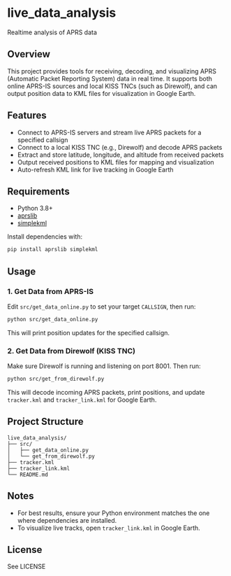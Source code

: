 # live_data_analysis

Realtime analysis of APRS data

## Overview

This project provides tools for receiving, decoding, and visualizing APRS (Automatic Packet Reporting System) data in real time. It supports both online APRS-IS sources and local KISS TNCs (such as Direwolf), and can output position data to KML files for visualization in Google Earth.

## Features

- Connect to APRS-IS servers and stream live APRS packets for a specified callsign
- Connect to a local KISS TNC (e.g., Direwolf) and decode APRS packets
- Extract and store latitude, longitude, and altitude from received packets
- Output received positions to KML files for mapping and visualization
- Auto-refresh KML link for live tracking in Google Earth

## Requirements

- Python 3.8+
- [aprslib](https://github.com/rossengeorgiev/aprs-python)
- [simplekml](https://simplekml.readthedocs.io/en/latest/)

Install dependencies with:
```sh
pip install aprslib simplekml
```

## Usage

### 1. Get Data from APRS-IS

Edit `src/get_data_online.py` to set your target `CALLSIGN`, then run:
```sh
python src/get_data_online.py
```
This will print position updates for the specified callsign.

### 2. Get Data from Direwolf (KISS TNC)

Make sure Direwolf is running and listening on port 8001. Then run:
```sh
python src/get_from_direwolf.py
```
This will decode incoming APRS packets, print positions, and update `tracker.kml` and `tracker_link.kml` for Google Earth.

## Project Structure

```
live_data_analysis/
├── src/
│   ├── get_data_online.py
│   └── get_from_direwolf.py
├── tracker.kml
├── tracker_link.kml
└── README.md
```

## Notes

- For best results, ensure your Python environment matches the one where dependencies are installed.
- To visualize live tracks, open `tracker_link.kml` in Google Earth.

## License

See LICENSE